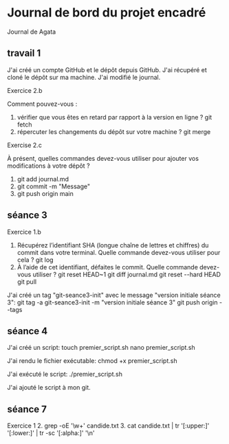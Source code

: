 # Journal de bord du projet encadré

Journal de Agata

## travail 1

J'ai créé un compte GitHub et le dépôt depuis GitHub. J'ai récupéré et cloné le dépôt sur ma machine. J'ai modifié le journal.

Exercice 2.b

Comment pouvez-vous :
1. vérifier que vous êtes en retard par rapport à la version en ligne ?
git fetch
2. répercuter les changements du dépôt sur votre machine ?
git merge

Exercise 2.c

À présent, quelles commandes devez-vous utiliser pour ajouter vos modifications à votre dépôt ?
1. git add journal.md
2. git commit -m "Message"
3. git push origin main


## séance 3

Exercice 1.b

1. Récupérez l’identifiant SHA (longue chaîne de lettres et chiffres) du commit dans votre terminal. Quelle commande devez-vous utiliser pour cela ? git log
2. À l’aide de cet identifiant, défaites le commit. Quelle commande devez-vous utiliser ?
git reset HEAD~1
git diff journal.md
git reset --hard HEAD
git pull

J'ai créé un tag "git-seance3-init" avec le message "version initiale séance 3":
git tag -a git-seance3-init -m "version initiale séance 3"
git push origin --tags


## séance 4

J'ai créé un script:
touch premier_script.sh
nano premier_script.sh

J'ai rendu le fichier exécutable:
chmod +x premier_script.sh

J'ai exécuté le script:
./premier_script.sh

J'ai ajouté le script à mon git.

## séance 7

Exercice 1
2. grep -oE '\w+' candide.txt
3. cat candide.txt | tr '[:upper:]' '[:lower:]' | tr -sc '[:alpha:]' '\n'
